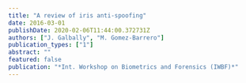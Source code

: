 ```yaml
---
title: "A review of iris anti-spoofing"
date: 2016-03-01
publishDate: 2020-02-06T11:44:00.372731Z
authors: ["J. Galbally", "M. Gomez-Barrero"]
publication_types: ["1"]
abstract: ""
featured: false
publication: "*Int. Workshop on Biometrics and Forensics (IWBF)*"
---
```



